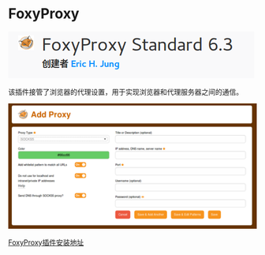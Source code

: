 # FoxyProxy

![](res/1.png)

该插件接管了浏览器的代理设置，用于实现浏览器和代理服务器之间的通信。

![](res/2.png)

[FoxyProxy插件安装地址](https://addons.mozilla.org/zh-CN/firefox/addon/foxyproxy-standard/)
